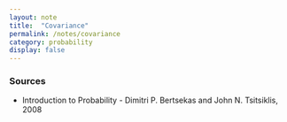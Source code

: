 ```yaml
---
layout: note
title:  "Covariance"
permalink: /notes/covariance
category: probability
display: false
---
```


### Sources
- Introduction to Probability - Dimitri P. Bertsekas and John N. Tsitsiklis, 2008